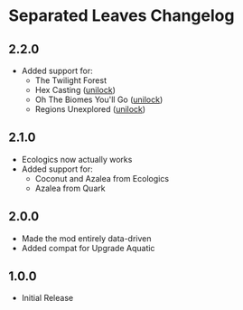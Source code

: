 # Separated Leaves Changelog

## 2.2.0
- Added support for:
  - The Twilight Forest
  - Hex Casting ([unilock](https://github.com/TeamDiopside/SeparatedLeaves/pull/2))
  - Oh The Biomes You'll Go ([unilock](https://github.com/TeamDiopside/SeparatedLeaves/pull/2))
  - Regions Unexplored ([unilock](https://github.com/TeamDiopside/SeparatedLeaves/pull/2))

## 2.1.0
- Ecologics now actually works
- Added support for:
  - Coconut and Azalea from Ecologics
  - Azalea from Quark

## 2.0.0
- Made the mod entirely data-driven
- Added compat for Upgrade Aquatic

## 1.0.0
- Initial Release